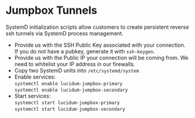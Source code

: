 # Jumpbox Tunnels

SystemD initialization scripts allow customers to create persistent reverse ssh tunnels via SystemD process management.
  - Provide us with the SSH Public Key associated with your connection.\
    If you do not have a pubkey, generate it with `ssh-keygen`.
  - Provide us with the Public IP your connection will be coming from.
    We need to whitelist your IP address in our firewalls.
  - Copy two SystemD units into `/etc/systemd/system`
  - Enable services:\
    `systemctl enable lucidum-jumpbox-primary`\
    `systemctl enable lucidum-jumpbox-secondary`
  - Start services:\
    `systemctl start lucidum-jumpbox-primary`\
    `systemctl start lucidum-jumpbox-secondary`
